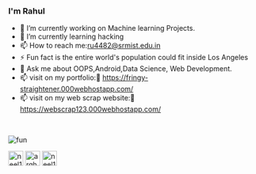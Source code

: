 
### I'm Rahul 

- 🔭 I’m currently working on Machine learning Projects.
- 🌱 I’m currently learning hacking
- 📫 How to reach me:ru4482@srmist.edu.in
- ⚡ Fun fact is the entire world's population could fit inside Los Angeles
- 💬 Ask me about OOPS,Android,Data Science, Web Development.
- 📫 visit on my portfolio:🔭 https://fringy-straightener.000webhostapp.com/ 
- 📫 visit on my web scrap website:🔭 https://webscrap123.000webhostapp.com/
<br>






![fun](https://user-images.githubusercontent.com/38163453/96963258-fac32b80-1525-11eb-817f-00fb7011ecd2.gif)




<p align="left">
<a href="https://twitter.com/harun__me" target="blank"><img align="center" src="https://cdn.jsdelivr.net/npm/simple-icons@3.0.1/icons/twitter.svg" alt="neel13040" height="30" width="30" /></a>
<a href="https://www.linkedin.com/in/rahul-kumar-gupta-372388160/" target="blank"><img align="center" src="https://cdn.jsdelivr.net/npm/simple-icons@3.0.1/icons/linkedin.svg" alt="argha-Roy" height="30" width="30" /></a>
<a href="https://www.instagram.com/harun__me/" target="blank"><img align="center" src="https://cdn.jsdelivr.net/npm/simple-icons@3.0.1/icons/instagram.svg" alt="neel1304" height="30" width="30" /></a>
</p>


